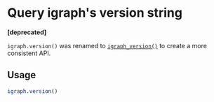 # Query igraph's version string

**\[deprecated\]**

`igraph.version()` was renamed to
[`igraph_version()`](https://r.igraph.org/reference/igraph_version.md)
to create a more consistent API.

## Usage

``` r
igraph.version()
```

